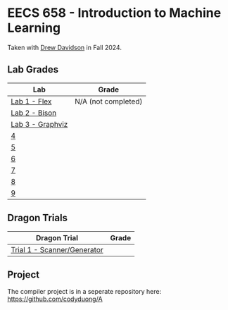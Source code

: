 # EECS 658 - Introduction to Machine Learning

Taken with [Drew Davidson](https://web.archive.org/web/20240708084650/https://eecs.ku.edu/people/drew-davidson) in Fall 2024.

## Lab Grades

| Lab                                                                                          | Grade               |
| -------------------------------------------------------------------------------------------- | ------------------- |
| [Lab 1 - Flex](http://web.archive.org/web/20240909003250/https://compilers.cool/?lab=1)      | N/A (not completed) |
| [Lab 2 - Bison](http://web.archive.org/web/20240909002924/https://compilers.cool/?lab=2)     |                     |
| [Lab 3 - Graphviz](https://web.archive.org/web/20240909204916/https://compilers.cool/?lab=3) |                     |
| [4]()                                                                                        |                     |
| [5]()                                                                                        |                     |
| [6]()                                                                                        |                     |
| [7]()                                                                                        |                     |
| [8]()                                                                                        |                     |
| [9]()                                                                                        |                     |

## Dragon Trials

| Dragon Trial                    | Grade |
| ------------------------------- | ----- |
| [Trial 1 - Scanner/Generator]() |       |

## Project

The compiler project is in a seperate repository here: https://github.com/codyduong/A
